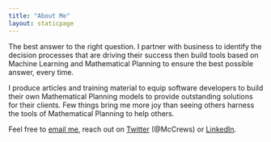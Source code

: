 ```yaml
---
title: "About Me"
layout: staticpage
---
```


The best answer to the right question. I partner with business to identify the decision processes that are driving their success then build tools based on Machine Learning and Mathematical Planning to ensure the best possible answer, every time.

I produce articles and training material to equip software developers to build their own Mathematical Planning models to provide outstanding solutions for their clients. Few things bring me more joy than seeing others harness the tools of Mathematical Planning to help others.

Feel free to [email me](mailto:matthewcrews@gmail.com), reach out on [Twitter](https://twitter.com/McCrews) (@McCrews) or [LinkedIn](https://www.linkedin.com/in/mattcrews/).
